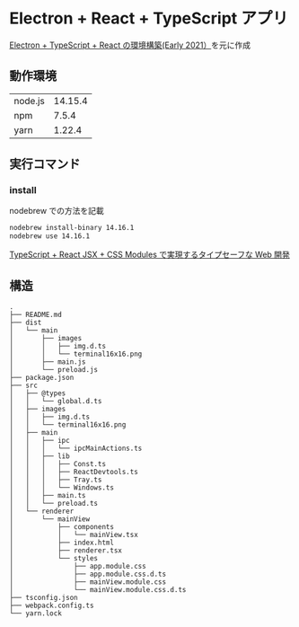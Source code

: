 # Electron + React + TypeScript アプリ

[Electron + TypeScript + React の環境構築(Early 2021）](https://qiita.com/sprout2000/items/9c91362e7d7b7c2c6d22)を元に作成

## 動作環境

|         |         |
| ------- | ------- |
| node.js | 14.15.4 |
| npm     | 7.5.4   |
| yarn    | 1.22.4  |

## 実行コマンド

### install

nodebrew での方法を記載

```zsh
nodebrew install-binary 14.16.1
nodebrew use 14.16.1
```

[TypeScript + React JSX + CSS Modules で実現するタイプセーフな Web 開発](https://qiita.com/Quramy/items/a5d8967cdbd1b8575130)

## 構造

```
.
├── README.md
├── dist
│   └── main
│       ├── images
│       │   ├── img.d.ts
│       │   └── terminal16x16.png
│       ├── main.js
│       └── preload.js
├── package.json
├── src
│   ├── @types
│   │   └── global.d.ts
│   ├── images
│   │   ├── img.d.ts
│   │   └── terminal16x16.png
│   ├── main
│   │   ├── ipc
│   │   │   └── ipcMainActions.ts
│   │   ├── lib
│   │   │   ├── Const.ts
│   │   │   ├── ReactDevtools.ts
│   │   │   ├── Tray.ts
│   │   │   └── Windows.ts
│   │   ├── main.ts
│   │   └── preload.ts
│   └── renderer
│       └── mainView
│           ├── components
│           │   └── mainView.tsx
│           ├── index.html
│           ├── renderer.tsx
│           └── styles
│               ├── app.module.css
│               ├── app.module.css.d.ts
│               ├── mainView.module.css
│               └── mainView.module.css.d.ts
├── tsconfig.json
├── webpack.config.ts
└── yarn.lock
```
